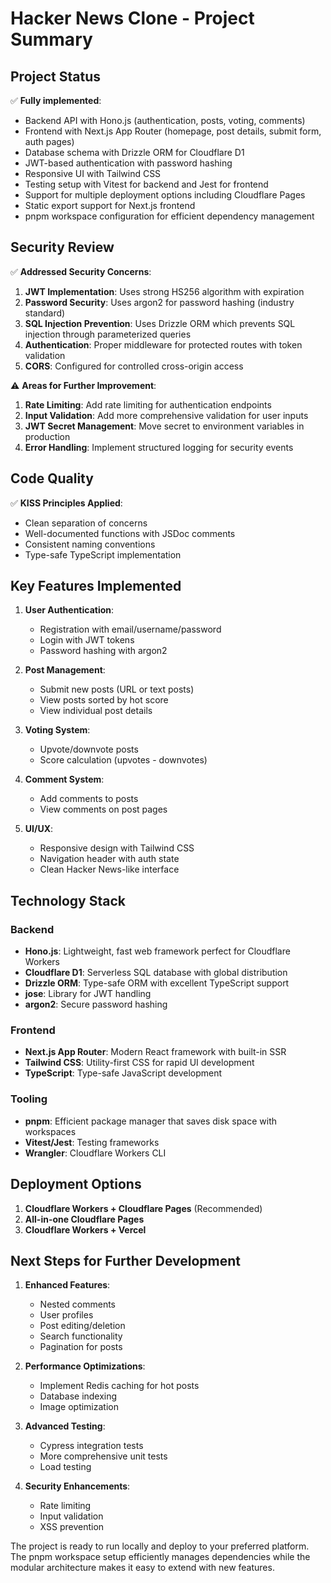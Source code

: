 # Hacker News Clone - Project Summary

## Project Status

✅ **Fully implemented**:
- Backend API with Hono.js (authentication, posts, voting, comments)
- Frontend with Next.js App Router (homepage, post details, submit form, auth pages)
- Database schema with Drizzle ORM for Cloudflare D1
- JWT-based authentication with password hashing
- Responsive UI with Tailwind CSS
- Testing setup with Vitest for backend and Jest for frontend
- Support for multiple deployment options including Cloudflare Pages
- Static export support for Next.js frontend
- pnpm workspace configuration for efficient dependency management

## Security Review

✅ **Addressed Security Concerns**:
1. **JWT Implementation**: Uses strong HS256 algorithm with expiration
2. **Password Security**: Uses argon2 for password hashing (industry standard)
3. **SQL Injection Prevention**: Uses Drizzle ORM which prevents SQL injection through parameterized queries
4. **Authentication**: Proper middleware for protected routes with token validation
5. **CORS**: Configured for controlled cross-origin access

⚠️ **Areas for Further Improvement**:
1. **Rate Limiting**: Add rate limiting for authentication endpoints
2. **Input Validation**: Add more comprehensive validation for user inputs
3. **JWT Secret Management**: Move secret to environment variables in production
4. **Error Handling**: Implement structured logging for security events

## Code Quality

✅ **KISS Principles Applied**:
- Clean separation of concerns
- Well-documented functions with JSDoc comments
- Consistent naming conventions
- Type-safe TypeScript implementation

## Key Features Implemented

1. **User Authentication**:
   - Registration with email/username/password
   - Login with JWT tokens
   - Password hashing with argon2

2. **Post Management**:
   - Submit new posts (URL or text posts)
   - View posts sorted by hot score
   - View individual post details

3. **Voting System**:
   - Upvote/downvote posts
   - Score calculation (upvotes - downvotes)

4. **Comment System**:
   - Add comments to posts
   - View comments on post pages

5. **UI/UX**:
   - Responsive design with Tailwind CSS
   - Navigation header with auth state
   - Clean Hacker News-like interface

## Technology Stack

### Backend
- **Hono.js**: Lightweight, fast web framework perfect for Cloudflare Workers
- **Cloudflare D1**: Serverless SQL database with global distribution
- **Drizzle ORM**: Type-safe ORM with excellent TypeScript support
- **jose**: Library for JWT handling
- **argon2**: Secure password hashing

### Frontend
- **Next.js App Router**: Modern React framework with built-in SSR
- **Tailwind CSS**: Utility-first CSS for rapid UI development
- **TypeScript**: Type-safe JavaScript development

### Tooling
- **pnpm**: Efficient package manager that saves disk space with workspaces
- **Vitest/Jest**: Testing frameworks
- **Wrangler**: Cloudflare Workers CLI

## Deployment Options

1. **Cloudflare Workers + Cloudflare Pages** (Recommended)
2. **All-in-one Cloudflare Pages** 
3. **Cloudflare Workers + Vercel**

## Next Steps for Further Development

1. **Enhanced Features**:
   - Nested comments
   - User profiles
   - Post editing/deletion
   - Search functionality
   - Pagination for posts

2. **Performance Optimizations**:
   - Implement Redis caching for hot posts
   - Database indexing
   - Image optimization

3. **Advanced Testing**:
   - Cypress integration tests
   - More comprehensive unit tests
   - Load testing

4. **Security Enhancements**:
   - Rate limiting
   - Input validation
   - XSS prevention

The project is ready to run locally and deploy to your preferred platform. The pnpm workspace setup efficiently manages dependencies while the modular architecture makes it easy to extend with new features.